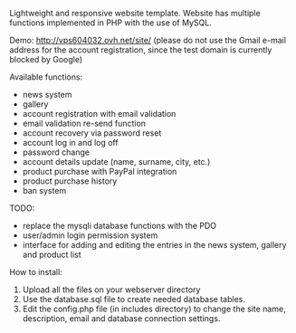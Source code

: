 Lightweight and responsive website template.
Website has multiple functions implemented in PHP with the use of MySQL.

Demo: 
http://vps604032.ovh.net/site/
(please do not use the Gmail e-mail address for the account registration, since the test domain is currently blocked by Google)

Available functions: 
- news system
- gallery
- account registration with email validation
- email validation re-send function
- account recovery via password reset
- account log in and log off
- password change
- account details update (name, surname, city, etc.)
- product purchase with PayPal integration
- product purchase history
- ban system


TODO:
- replace the mysqli database functions with the PDO
- user/admin login permission system
- interface for adding and editing the entries in the news system, gallery and product list


How to install: 
1. Upload all the files on your webserver directory
2. Use the database.sql file to create needed database tables.
3. Edit the config.php file (in includes directory) to change the site name, description, email and database connection settings.

